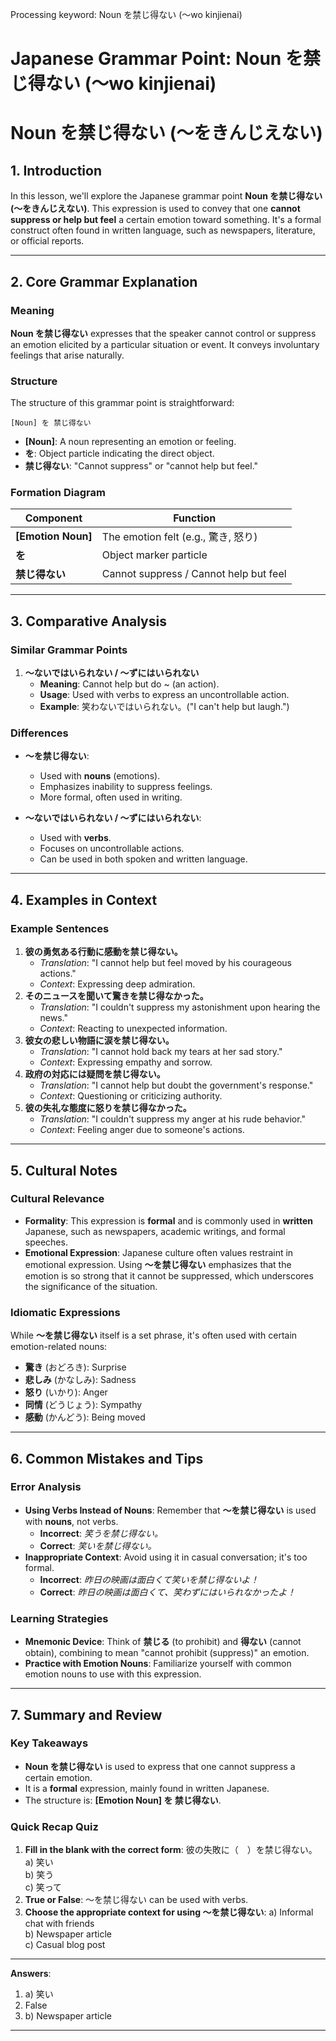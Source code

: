 Processing keyword: Noun を禁じ得ない (〜wo kinjienai)
# Japanese Grammar Point: Noun を禁じ得ない (〜wo kinjienai)
# Noun を禁じ得ない (〜をきんじえない)
## 1. Introduction
In this lesson, we'll explore the Japanese grammar point **Noun を禁じ得ない (〜をきんじえない)**. This expression is used to convey that one **cannot suppress or help but feel** a certain emotion toward something. It's a formal construct often found in written language, such as newspapers, literature, or official reports.

---
## 2. Core Grammar Explanation
### Meaning
**Noun を禁じ得ない** expresses that the speaker cannot control or suppress an emotion elicited by a particular situation or event. It conveys involuntary feelings that arise naturally.
### Structure
The structure of this grammar point is straightforward:
```
[Noun] を 禁じ得ない
```
- **[Noun]**: A noun representing an emotion or feeling.
- **を**: Object particle indicating the direct object.
- **禁じ得ない**: "Cannot suppress" or "cannot help but feel."
### Formation Diagram
| Component           | Function                               |
|---------------------|----------------------------------------|
| **[Emotion Noun]**  | The emotion felt (e.g., 驚き, 怒り)     |
| **を**              | Object marker particle                 |
| **禁じ得ない**       | Cannot suppress / Cannot help but feel |
---
## 3. Comparative Analysis
### Similar Grammar Points
1. **〜ないではいられない / 〜ずにはいられない**
   - **Meaning**: Cannot help but do ~ (an action).
   - **Usage**: Used with verbs to express an uncontrollable action.
   - **Example**: 笑わないではいられない。("I can't help but laugh.")
### Differences
- **〜を禁じ得ない**:
  - Used with **nouns** (emotions).
  - Emphasizes inability to suppress feelings.
  - More formal, often used in writing.
  
- **〜ないではいられない / 〜ずにはいられない**:
  - Used with **verbs**.
  - Focuses on uncontrollable actions.
  - Can be used in both spoken and written language.
---
## 4. Examples in Context
### Example Sentences
1. **彼の勇気ある行動に感動を禁じ得ない。**
   - *Translation*: "I cannot help but feel moved by his courageous actions."
   - *Context*: Expressing deep admiration.
2. **そのニュースを聞いて驚きを禁じ得なかった。**
   - *Translation*: "I couldn't suppress my astonishment upon hearing the news."
   - *Context*: Reacting to unexpected information.
3. **彼女の悲しい物語に涙を禁じ得ない。**
   - *Translation*: "I cannot hold back my tears at her sad story."
   - *Context*: Expressing empathy and sorrow.
4. **政府の対応には疑問を禁じ得ない。**
   - *Translation*: "I cannot help but doubt the government's response."
   - *Context*: Questioning or criticizing authority.
5. **彼の失礼な態度に怒りを禁じ得なかった。**
   - *Translation*: "I couldn't suppress my anger at his rude behavior."
   - *Context*: Feeling anger due to someone's actions.
---
## 5. Cultural Notes
### Cultural Relevance
- **Formality**: This expression is **formal** and is commonly used in **written** Japanese, such as newspapers, academic writings, and formal speeches.
- **Emotional Expression**: Japanese culture often values restraint in emotional expression. Using **〜を禁じ得ない** emphasizes that the emotion is so strong that it cannot be suppressed, which underscores the significance of the situation.
### Idiomatic Expressions
While **〜を禁じ得ない** itself is a set phrase, it's often used with certain emotion-related nouns:
- **驚き** (おどろき): Surprise
- **悲しみ** (かなしみ): Sadness
- **怒り** (いかり): Anger
- **同情** (どうじょう): Sympathy
- **感動** (かんどう): Being moved
---
## 6. Common Mistakes and Tips
### Error Analysis
- **Using Verbs Instead of Nouns**: Remember that **〜を禁じ得ない** is used with **nouns**, not verbs.
  - **Incorrect**: *笑うを禁じ得ない。*
  - **Correct**: *笑いを禁じ得ない。*
- **Inappropriate Context**: Avoid using it in casual conversation; it's too formal.
  - **Incorrect**: *昨日の映画は面白くて笑いを禁じ得ないよ！*
  - **Correct**: *昨日の映画は面白くて、笑わずにはいられなかったよ！*
### Learning Strategies
- **Mnemonic Device**: Think of **禁じる** (to prohibit) and **得ない** (cannot obtain), combining to mean "cannot prohibit (suppress)" an emotion.
- **Practice with Emotion Nouns**: Familiarize yourself with common emotion nouns to use with this expression.
---
## 7. Summary and Review
### Key Takeaways
- **Noun を禁じ得ない** is used to express that one cannot suppress a certain emotion.
- It is a **formal** expression, mainly found in written Japanese.
- The structure is: **[Emotion Noun] を 禁じ得ない**.
### Quick Recap Quiz
1. **Fill in the blank with the correct form**:
   彼の失敗に（　）を禁じ得ない。
   a) 笑い  
   b) 笑う  
   c) 笑って
2. **True or False**: 〜を禁じ得ない can be used with verbs.
3. **Choose the appropriate context for using 〜を禁じ得ない**:
   a) Informal chat with friends  
   b) Newspaper article  
   c) Casual blog post
---
**Answers**:
1. a) 笑い  
2. False  
3. b) Newspaper article
---
